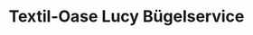 ---
title: "Textil-Oase Lucy Bügelservice"
url: /walzbachtal/textil-oase-lucy-buegelservice/
shop: Schneiderei
---
